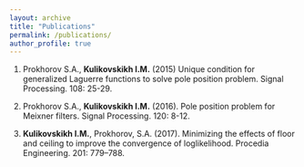 ```yaml
---
layout: archive
title: "Publications"
permalink: /publications/
author_profile: true
---
```

<span style = "font-size: $type-size-6">

1. Prokhorov S.A., **Kulikovskikh I.M.** (2015) Unique condition for generalized  Laguerre functions to solve pole position problem. Signal Processing. 108: 25-29.

1. Prokhorov S.A., **Kulikovskikh I.M.** (2016). Pole position problem for Meixner filters. Signal Processing. 120: 8-12.

1. **Kulikovskikh I.M.**, Prokhorov, S.A. (2017). Minimizing the effects of floor and ceiling to improve the convergence of loglikelihood. Procedia Engineering. 201: 779–788.
</span>
